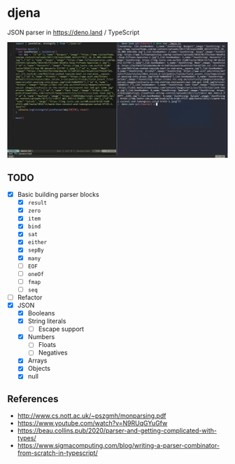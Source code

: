 # djena

JSON parser in <https://deno.land> / TypeScript

![](./example.png)

## TODO

- [x] Basic building parser blocks
  - [x] `result`
  - [x] `zero`
  - [x] `item`
  - [x] `bind`
  - [x] `sat`
  - [x] `either`
  - [x] `sepBy`
  - [x] `many`
  - [ ] `EOF`
  - [ ] `oneOf`
  - [ ] `fmap`
  - [ ] `seq`
- [ ] Refactor
- [x] JSON
  - [x] Booleans
  - [x] String literals
    - [ ] Escape support
  - [x] Numbers
    - [ ] Floats
    - [ ] Negatives
  - [x] Arrays
  - [x] Objects
  - [x] null

## References

- <http://www.cs.nott.ac.uk/~pszgmh/monparsing.pdf>
- <https://www.youtube.com/watch?v=N9RUqGYuGfw>
- <https://beau.collins.pub/2020/parser-and-getting-complicated-with-types/>
- <https://www.sigmacomputing.com/blog/writing-a-parser-combinator-from-scratch-in-typescript/>
